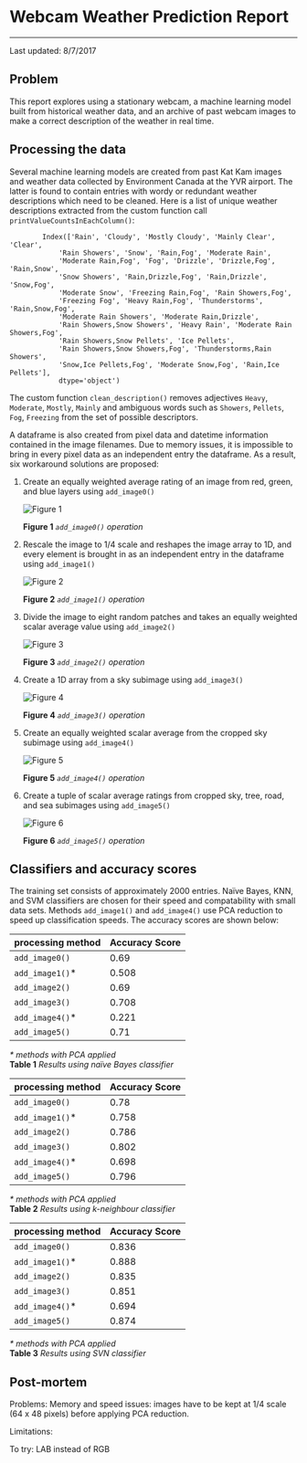# Webcam Weather Prediction Report
---
 Last updated: 8/7/2017    



## Problem
This report explores using a stationary webcam, a machine learning model built 
from historical weather data, and an archive of past webcam images to make 
a correct description of the weather in real time.    


## Processing the data
Several machine learning models are created from past Kat Kam images and weather
data collected by Environment Canada at the YVR airport.  The latter is found to
contain entries with wordy or redundant weather descriptions which need
to be cleaned. Here is a list of unique weather descriptions extracted from the 
custom function call `printValueCountsInEachColumn()`:    
```
        Index(['Rain', 'Cloudy', 'Mostly Cloudy', 'Mainly Clear', 'Clear',
            'Rain Showers', 'Snow', 'Rain,Fog', 'Moderate Rain',
            'Moderate Rain,Fog', 'Fog', 'Drizzle', 'Drizzle,Fog', 'Rain,Snow',
            'Snow Showers', 'Rain,Drizzle,Fog', 'Rain,Drizzle', 'Snow,Fog',
            'Moderate Snow', 'Freezing Rain,Fog', 'Rain Showers,Fog',
            'Freezing Fog', 'Heavy Rain,Fog', 'Thunderstorms', 'Rain,Snow,Fog',
            'Moderate Rain Showers', 'Moderate Rain,Drizzle',
            'Rain Showers,Snow Showers', 'Heavy Rain', 'Moderate Rain Showers,Fog',
            'Rain Showers,Snow Pellets', 'Ice Pellets',
            'Rain Showers,Snow Showers,Fog', 'Thunderstorms,Rain Showers',
            'Snow,Ice Pellets,Fog', 'Moderate Snow,Fog', 'Rain,Ice Pellets'],
            dtype='object')
```
The custom function `clean_description()` removes adjectives `Heavy`, `Moderate`, 
`Mostly`, `Mainly` and ambiguous words such as `Showers`, `Pellets`, `Fog`, 
`Freezing` from the set of possible descriptors.

A dataframe is also created from pixel data and datetime information contained 
in the image filenames.  Due to memory issues, it is impossible to bring in every
pixel data as an independent entry the dataframe.  As a result, six workaround 
solutions are proposed:    

1. Create an equally weighted average rating of an image from 
red, green, and blue layers using `add_image0()`

   ![Figure 1](https://csil-git1.cs.surrey.sfu.ca/byronc/webcam-weather-prediction/blob/master/fig1.png)
 
   **Figure 1** *`add_image0()` operation*    

2. Rescale the image to 1/4 scale and reshapes the image array
to 1D, and every element is brought in as an independent entry in the dataframe
using `add_image1()` 

   ![Figure 2](https://csil-git1.cs.surrey.sfu.ca/byronc/webcam-weather-prediction/blob/master/fig2.png)

   **Figure 2** *`add_image1()` operation*    

3. Divide the image to eight random patches and takes an
equally weighted scalar average value using `add_image2()` 

   ![Figure 3](https://csil-git1.cs.surrey.sfu.ca/byronc/webcam-weather-prediction/blob/master/fig3.png)

   **Figure 3** *`add_image2()` operation*    

4. Create a 1D array from a sky subimage using `add_image3()`

   ![Figure 4](https://csil-git1.cs.surrey.sfu.ca/byronc/webcam-weather-prediction/blob/master/fig4.png)

   **Figure 4** *`add_image3()` operation*    

5. Create an equally weighted scalar average from the cropped sky subimage 
using `add_image4()`

   ![Figure 5](https://csil-git1.cs.surrey.sfu.ca/byronc/webcam-weather-prediction/blob/master/fig5.png)

   **Figure 5** *`add_image4()` operation*    

6. Create a tuple of scalar average ratings from cropped sky, tree, 
road, and sea subimages using `add_image5()` 

   ![Figure 6](https://csil-git1.cs.surrey.sfu.ca/byronc/webcam-weather-prediction/blob/master/fig6.png)

   **Figure 6** *`add_image5()` operation*    


## Classifiers and accuracy scores
The training set consists of approximately 2000 entries.  Naïve Bayes, KNN, and 
SVM classifiers are chosen for their speed and compatability with small data 
sets.  Methods `add_image1()` and `add_image4()` use PCA reduction to speed up
classification speeds.  The accuracy scores are shown below:


processing method | Accuracy Score 
----------------- | -------------- 
`add_image0()` | 0.69
`add_image1()`\* | 0.508
`add_image2()` | 0.69
`add_image3()` | 0.708
`add_image4()`\* | 0.221
`add_image5()` | 0.71
*\* methods with PCA applied*    
 **Table 1** *Results using naïve Bayes classifier*   

processing method | Accuracy Score 
----------------- | -------------- 
`add_image0()` | 0.78 
`add_image1()`\* | 0.758 
`add_image2()` | 0.786 
`add_image3()` | 0.802 
`add_image4()`\* | 0.698
`add_image5()` | 0.796 
*\* methods with PCA applied*    
 **Table 2** *Results using k-neighbour classifier*   

processing method | Accuracy Score 
----------------- | -------------- 
`add_image0()` | 0.836 
`add_image1()`\* | 0.888
`add_image2()` | 0.835 
`add_image3()` | 0.851 
`add_image4()`\* | 0.694 
`add_image5()` | 0.874 
*\* methods with PCA applied*    
 **Table 3** *Results using SVN classifier*   




## Post-mortem
Problems: 
Memory and speed issues: images have to be kept at 1/4 scale (64 x 48 pixels) before
applying PCA reduction.

Limitations:

To try:
LAB instead of RGB
